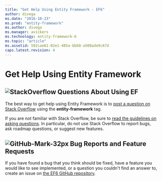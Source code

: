 ```yaml
---
title: "Get Help Using Entity Framework - EF6"
author: divega
ms.date: "2016-10-23"
ms.prod: "entity-framework"
ms.author: divega
ms.manager: avickers
ms.technology: entity-framework-6
ms.topic: "article"
ms.assetid: 592cae61-02e1-485a-bbb0-a508ade9c67d
caps.latest.revision: 4
---
```

# Get Help Using Entity Framework
## ![StackOverflow](~/ef6/media/stackoverflow.png) Questions About Using EF  

The best way to get help using Entity Framework is to [post a question on Stack Overflow](http://stackoverflow.com/questions/ask) using the **entity-framework** tag.  

If you are not familiar with Stack Overflow, be sure to [read the guidelines on asking questions](http://stackoverflow.com/help/asking). In particular, do not use Stack Overflow to report bugs, ask roadmap questions, or suggest new features.  

## ![GitHub-Mark-32px](~/ef6/media/github-mark-32px.png) Bug Reports and Feature Requests  

If you have found a bug that you think should be fixed, have a feature you would like to see implemented, or a question you couldn't find an answer to, create an issue on [the EF6 GitHub repository](https://github.com/aspnet/EntityFramework6/issues).

